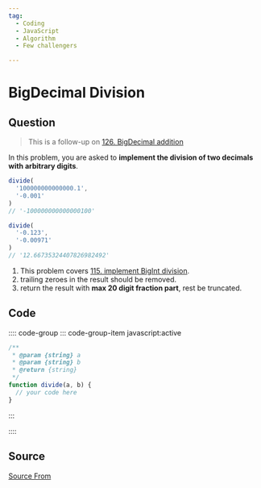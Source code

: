 ```yaml
---
tag:
  - Coding
  - JavaScript
  - Algorithm
  - Few challengers

---
```

  
# BigDecimal Division

## Question
> This is a follow-up on [126\. BigDecimal addition](https://bigfrontend.dev/problem/decimal-addition)

In this problem, you are asked to **implement the division of two decimals with arbitrary digits**.

```js
divide(
  '100000000000000.1', 
  '-0.001'
)
// '-100000000000000100'

divide(
  '-0.123', 
  '-0.00971'
)
// '12.66735324407826982492'
```

1.  This problem covers [115\. implement BigInt division](https://bigfrontend.dev/problem/implement-BigInt-division).
2.  trailing zeroes in the result should be removed.
3.  return the result with **max 20 digit fraction part**, rest be truncated.

## Code
:::: code-group
::: code-group-item javascript:active
```javascript
/**
 * @param {string} a
 * @param {string} b
 * @return {string}
 */
function divide(a, b) {
  // your code here
}
```
:::
    
::::



##  Source
[Source From](https://bigfrontend.dev/problem/bigdecimal-division)

  
